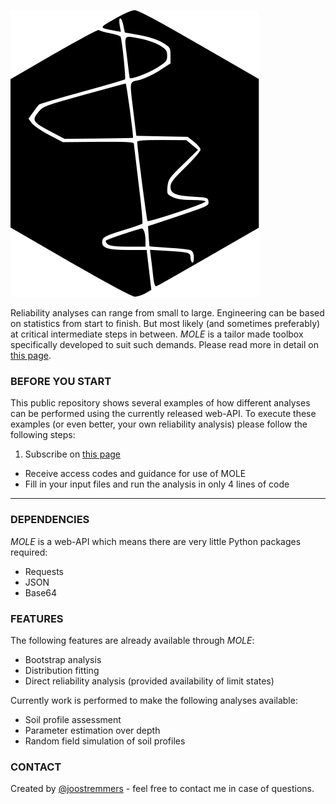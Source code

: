 ![Example screenshot](./img/logo.svg)

Reliability analyses can range from small to large. Engineering can be based on statistics from start to finish.
But most likely (and sometimes preferably) at critical intermediate steps in between. *MOLE* is a tailor made toolbox specifically developed to suit such demands. Please read more in detail on [this page](https://joostremmers.nl).

### BEFORE YOU START
This public repository shows several examples of how different analyses can be performed using the currently released web-API. To execute these examples (or even better, your own reliability analysis) please follow the following steps:

1. Subscribe on [this page](https://joostremmers.nl/menu_mole.html)
- Receive access codes and guidance for use of MOLE
- Fill in your input files and run the analysis in only 4 lines of code
***

### DEPENDENCIES
*MOLE* is a web-API which means there are very little Python packages required:
* Requests
* JSON
* Base64

### FEATURES
The following features are already available through *MOLE*:
* Bootstrap analysis
* Distribution fitting
* Direct reliability analysis (provided availability of limit states)

Currently work is performed to make the following analyses available:
* Soil profile assessment
* Parameter estimation over depth
* Random field simulation of soil profiles

### CONTACT
Created by [@joostremmers](https://joostremmers.nl/menu_reach_out.html) - feel free to contact me in case of questions.
